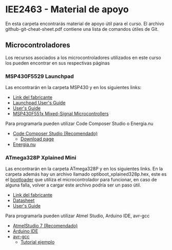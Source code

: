 # IEE2463 - Material de apoyo

En esta carpeta encontrarás material de apoyo útil para el curso. El archivo github-git-cheat-sheet.pdf contiene una lista de comandos útiles de Git.

## Microcontroladores

Los recursos asociados a los microcontroladores utilizados en este curso los pueden encontrar en sus respectivas páginas

### MSP430F5529 Launchpad

Las encontrarán en la carpeta MSP430 y en los siguientes links:

- [Link del fabricante](http://www.ti.com/tool/MSP-EXP430F5529LP)
- [Launchpad User's Guide](http://www.ti.com/lit/ug/slau533d/slau533d.pdf)
- [User's Guide](http://www.ti.com/lit/ug/slau208q/slau208q.pdf)
- [MSP430F551x Mixed-Signal Microcontrollers](http://www.ti.com/lit/ds/symlink/msp430f5529.pdf)

Para programarla pueden utilizar Code Composer Studio o Energia.nu
- [Code Composer Studio (Recomendado)](http://www.ti.com/tool/CCSTUDIO)
	- [Download page](http://processors.wiki.ti.com/index.php/Download_CCS)
- [Energia.nu](http://energia.nu/)

### ATmega328P Xplained Mini 

Las encontrarán en la carpeta ATmega328P y en los siguientes links. En la carpeta además hay un archivo llamado optiboot_xplained328p.hex, este es el [bootloader](https://www.engineersgarage.com/tutorials/bootloader-how-to-program-use-bootloader) que utiliza el microcontrolador para funcionar, en caso de alguna falla, volver a cargar este archivo podría ser un paso útil. 

- [Link del fabricante](https://www.microchip.com/developmenttools/ProductDetails/ATMEGA328P-XMINI)
- [Datasheet](http://ww1.microchip.com/downloads/en/DeviceDoc/Atmel-7810-Automotive-Microcontrollers-ATmega328P_Datasheet.pdf)
- [User's Guide](http://ww1.microchip.com/downloads/en/DeviceDoc/50002659A.pdf)

Para programarla pueden utilizar Atmel Studio, Arduino IDE, avr-gcc
- [AtmelStudio 7 (Recomendado)](https://www.microchip.com/mplab/avr-support/atmel-studio-7)
- [Arduino IDE](https://www.arduino.cc/en/Main/Software)
- [avr-gcc](https://www.nongnu.org/avr-libc/)
	- [Tutorial ejemplo](http://maxembedded.com/2015/06/setting-up-avr-gcc-toolchain-on-linux-and-mac-os-x/)
